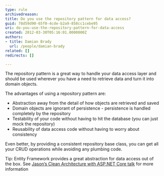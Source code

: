 ```yaml
---
type: rule
archivedreason: 
title: Do you use the repository pattern for data access?
guid: 78d59d90-65f0-4cde-b2a9-858cc1cebe95
uri: do-you-use-the-repository-pattern-for-data-access
created: 2012-03-30T05:16:01.0000000Z
authors:
- title: Damian Brady
  url: /people/damian-brady
related: []
redirects: []

---
```


The repository pattern is a great way to handle your data access layer and should be used wherever you have a need to retrieve data and turn it into domain objects.

<!--endintro-->

The advantages of using a repository pattern are:

* Abstraction away from the detail of how objects are retrieved and saved
* Domain objects are ignorant of persistence - persistence is handled completely by the repository
* Testability of your code without having to hit the database (you can just mock the repository)
* Reusability of data access code without having to worry about consistency


Even better, by providing a consistent repository base class, you can get all your CRUD operations while avoiding any plumbing code.

Tip: Entity Framework provides a great abstraction for data access out of the box. See [Jason’s Clean Architecture with ASP.NET Core talk](https&#58;//tv.ssw.com/clean-architecture-with-asp-net-core-2-1-jason-taylor-ddd-sydney-2018/) for more information
